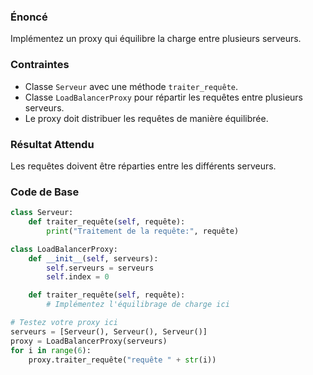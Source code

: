 ### Énoncé

Implémentez un proxy qui équilibre la charge entre plusieurs serveurs.

### Contraintes

- Classe ```Serveur``` avec une méthode ```traiter_requête```.
- Classe ```LoadBalancerProxy``` pour répartir les requêtes entre plusieurs serveurs.
- Le proxy doit distribuer les requêtes de manière équilibrée.

### Résultat Attendu

Les requêtes doivent être réparties entre les différents serveurs.

### Code de Base

```python
class Serveur:
    def traiter_requête(self, requête):
        print("Traitement de la requête:", requête)

class LoadBalancerProxy:
    def __init__(self, serveurs):
        self.serveurs = serveurs
        self.index = 0

    def traiter_requête(self, requête):
        # Implémentez l'équilibrage de charge ici

# Testez votre proxy ici
serveurs = [Serveur(), Serveur(), Serveur()]
proxy = LoadBalancerProxy(serveurs)
for i in range(6):
    proxy.traiter_requête("requête " + str(i))
```